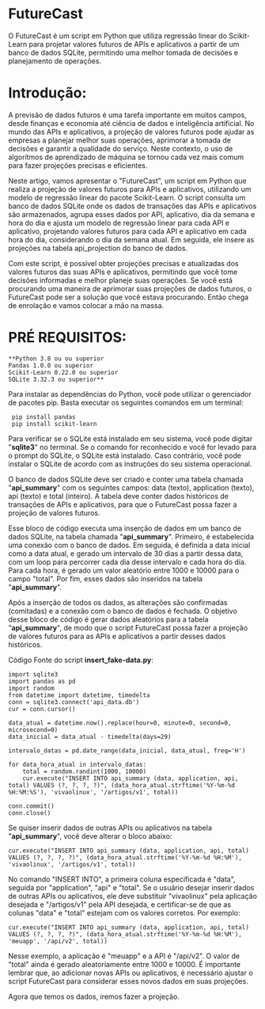# FutureCast
O FutureCast é um script em Python que utiliza regressão linear do Scikit-Learn para projetar valores futuros de APIs e aplicativos a partir de um banco de dados SQLite, permitindo uma melhor tomada de decisões e planejamento de operações.


# Introdução:

A previsão de dados futuros é uma tarefa importante em muitos campos, desde finanças e economia até ciência de dados e inteligência artificial. No mundo das APIs e aplicativos, a projeção de valores futuros pode ajudar as empresas a planejar melhor suas operações, aprimorar a tomada de decisões e garantir a qualidade do serviço. Neste contexto, o uso de algoritmos de aprendizado de máquina se tornou cada vez mais comum para fazer projeções precisas e eficientes.

Neste artigo, vamos apresentar o "FutureCast", um script em Python que realiza a projeção de valores futuros para APIs e aplicativos, utilizando um modelo de regressão linear do pacote Scikit-Learn. O script consulta um banco de dados SQLite onde os dados de transações das APIs e aplicativos são armazenados, agrupa esses dados por API, aplicativo, dia da semana e hora do dia e ajusta um modelo de regressão linear para cada API e aplicativo, projetando valores futuros para cada API e aplicativo em cada hora do dia, considerando o dia da semana atual. Em seguida, ele insere as projeções na tabela api_projection do banco de dados.

Com este script, é possível obter projeções precisas e atualizadas dos valores futuros das suas APIs e aplicativos, permitindo que você tome decisões informadas e melhor planeje suas operações. Se você está procurando uma maneira de aprimorar suas projeções de dados futuros, o FutureCast pode ser a solução que você estava procurando. Então chega de enrolação e vamos colocar a mão na massa.

# PRÉ REQUISITOS:
```
**Python 3.8 ou ou superior
Pandas 1.0.0 ou superior
Scikit-Learn 0.22.0 ou superior
SQLite 3.32.3 ou superior**
```
Para instalar as dependências do Python, você pode utilizar o gerenciador de pacotes pip. Basta executar os seguintes comandos em um terminal:
```
 pip install pandas
 pip install scikit-learn
``` 

Para verificar se o SQLite está instalado em seu sistema, você pode digitar "**sqlite3**" no terminal. Se o comando for reconhecido e você for levado para o prompt do SQLite, o SQLite está instalado. Caso contrário, você pode instalar o SQLite de acordo com as instruções do seu sistema operacional.

O banco de dados SQLite deve ser criado e conter uma tabela chamada "**api_summary**" com os seguintes campos: data (texto), application (texto), api (texto) e total (inteiro). A tabela deve conter dados históricos de transações de APIs e aplicativos, para que o FutureCast possa fazer a projeção de valores futuros.

Esse bloco de código executa uma inserção de dados em um banco de dados SQLite, na tabela chamada "**api_summary**". Primeiro, é estabelecida uma conexão com o banco de dados. Em seguida, é definida a data inicial como a data atual, e gerado um intervalo de 30 dias a partir dessa data, com um loop para percorrer cada dia desse intervalo e cada hora do dia. Para cada hora, é gerado um valor aleatório entre 1000 e 10000 para o campo "total". Por fim, esses dados são inseridos na tabela "**api_summary**".

Após a inserção de todos os dados, as alterações são confirmadas (comitadas) e a conexão com o banco de dados é fechada. O objetivo desse bloco de código é gerar dados aleatórios para a tabela "**api_summary**", de modo que o script FutureCast possa fazer a projeção de valores futuros para as APIs e aplicativos a partir desses dados históricos.

Código Fonte do script **insert_fake-data.py**:
```
import sqlite3
import pandas as pd
import random
from datetime import datetime, timedelta
conn = sqlite3.connect('api_data.db')
cur = conn.cursor()

data_atual = datetime.now().replace(hour=0, minute=0, second=0, microsecond=0)
data_inicial = data_atual - timedelta(days=29)

intervalo_datas = pd.date_range(data_inicial, data_atual, freq='H')

for data_hora_atual in intervalo_datas:
    total = random.randint(1000, 10000)
    cur.execute("INSERT INTO api_summary (data, application, api, total) VALUES (?, ?, ?, ?)", (data_hora_atual.strftime('%Y-%m-%d %H:%M:%S'), 'vivaolinux', '/artigos/v1', total))

conn.commit()
conn.close()
```
Se quiser inserir dados de outras APIs ou aplicativos na tabela "**api_summary**", você deve alterar o bloco abaixo:
```
cur.execute("INSERT INTO api_summary (data, application, api, total) VALUES (?, ?, ?, ?)", (data_hora_atual.strftime('%Y-%m-%d %H:%M'), 'vivaolinux', '/artigos/v1', total))
```
No comando "INSERT INTO", a primeira coluna especificada é "data", seguida por "application", "api" e "total". Se o usuário desejar inserir dados de outras APIs ou aplicativos, ele deve substituir "vivaolinux" pela aplicação desejada e "/artigos/v1" pela API desejada, e certificar-se de que as colunas "data" e "total" estejam com os valores corretos. Por exemplo:
```
cur.execute("INSERT INTO api_summary (data, application, api, total) VALUES (?, ?, ?, ?)", (data_hora_atual.strftime('%Y-%m-%d %H:%M'), 'meuapp', '/api/v2', total))
```
Nesse exemplo, a aplicação é "meuapp" e a API é "/api/v2". O valor de "total" ainda é gerado aleatoriamente entre 1000 e 10000. É importante lembrar que, ao adicionar novas APIs ou aplicativos, é necessário ajustar o script FutureCast para considerar esses novos dados em suas projeções.

Agora que temos os dados, iremos fazer a projeção.
